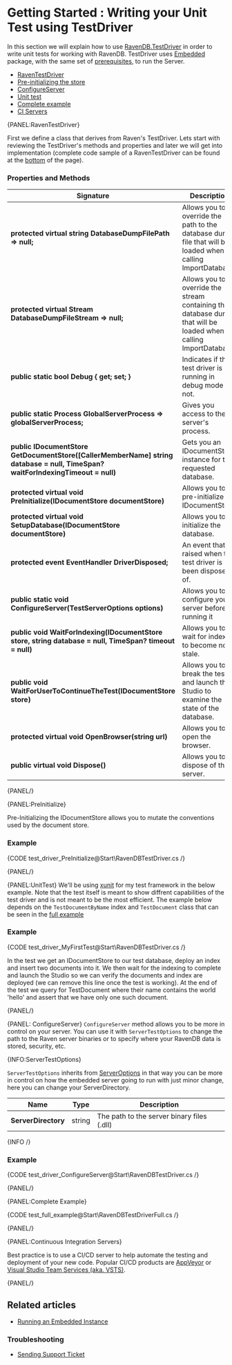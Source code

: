 ﻿# Getting Started : Writing your Unit Test using TestDriver

In this section we will explain how to use [RavenDB.TestDriver](https://www.nuget.org/packages/RavenDB.TestDriver/) in order to write unit tests for working with RavenDB.
TestDriver uses [Embedded](../server/embedded) package, with the same set of [prerequisites](../server/embedded#prerequisites), to run the Server.

- [RavenTestDriver](../start/test-driver#raventestdriver)
- [Pre-initializing the store](../start/test-driver#preinitialize)
- [ConfigureServer](../start/test-driver#configureserver)
- [Unit test](../start/test-driver#unittest)
- [Complete example](../start/test-driver#complete-example)
- [CI Servers](../start/test-driver#continuous-integration-servers)

{PANEL:RavenTestDriver}

First we define a class that derives from Raven's TestDriver.
Lets start with reviewing the TestDriver's methods and properties and later we will get into implementation (complete code sample of a RavenTestDriver can be found at the [bottom](../start/test-driver##complete-example) of the page).

### Properties and Methods
| Signature | Description |
| ----------| ----- |
| **protected virtual string DatabaseDumpFilePath => null;** | Allows you to override the path to the database dump file that will be loaded when calling ImportDatabase. |
| **protected virtual Stream DatabaseDumpFileStream => null;** |  Allows you to override the stream containing the database dump that will be loaded when calling ImportDatabase.  |
| **public static bool Debug { get; set; }** | Indicates if the test driver is running in debug mode or not. |
| **public static Process GlobalServerProcess => globalServerProcess;** |Gives you access to the server's process. |
| **public IDocumentStore GetDocumentStore([CallerMemberName] string database = null, TimeSpan? waitForIndexingTimeout = null)** | Gets you an IDocumentStore instance for the requested database. |
| **protected virtual void PreInitialize(IDocumentStore documentStore)** |Allows you to pre-initialize the IDocumentStore. |
| **protected virtual void SetupDatabase(IDocumentStore documentStore)** | Allows you to initialize the database. |
| **protected event EventHandler DriverDisposed;** |An event that is raised when the test driver is been disposed of. |
| **public static void ConfigureServer(TestServerOptions options)** |Allows you to configure your server before running it|
| **public void WaitForIndexing(IDocumentStore store, string database = null, TimeSpan? timeout = null)** | Allows you to wait for indexes to become non-stale. |
| **public void WaitForUserToContinueTheTest(IDocumentStore store)** | Allows you to break the test and launch the Studio to examine the state of the database. |
| **protected virtual void OpenBrowser(string url)** | Allows you to open the browser. |
| **public virtual void Dispose()** | Allows you to dispose of the server. |

{PANEL/}

{PANEL:PreInitialize}

Pre-Initializing the IDocumentStore allows you to mutate the conventions used by the document store.

### Example

{CODE test_driver_PreInitialize@Start\RavenDBTestDriver.cs /}

{PANEL/}

{PANEL:UnitTest}
We'll be using [xunit](https://www.nuget.org/packages/xunit/) for my test framework in the below example.
Note that the test itself is meant to show diffrent capabilities of the test driver and is not meant to be the most efficient.
The example below depends on the `TestDocumentByName` index and `TestDocument` class that can be seen in the [full example](../start/test-driver#complete-example)

### Example

{CODE test_driver_MyFirstTest@Start\RavenDBTestDriver.cs /}

In the test we get an IDocumentStore to our test database, deploy an index and insert two documents into it. 
We then wait for the indexing to complete and launch the Studio so we can verify the documents and index are deployed (we can remove this line once the test is working).
At the end of the test we query for TestDocument where their name contains the world 'hello' and assert that we have only one such document.

{PANEL/}

{PANEL: ConfigureServer}
`ConfigureServer` method allows you to be more in control on your server. 
You can use it with `ServerTestOptions` to change the path to the Raven server binaries or to specify where your RavenDB data is stored, security, etc.

{INFO:ServerTestOptions}

`ServerTestOptions` inherits from [ServerOptions](../server/Embedded#getting-started) in that way you can be more in control on how the embedded server going to run
with just minor change, here you can change your ServerDirectory.

| Name | Type | Description |
| ------------- | ------------- | ----- |
| **ServerDirectory** | string | The path to the server binary files (.dll) |

{INFO /}

### Example

{CODE test_driver_ConfigureServer@Start\RavenDBTestDriver.cs /}

{PANEL/}

{PANEL:Complete Example}

{CODE test_full_example@Start\RavenDBTestDriverFull.cs /}

{PANEL/}


{PANEL:Continuous Integration Servers}

Best practice is to use a CI/CD server to help automate the testing and deployment of your new code. 
Popular CI/CD products are [AppVeyor](https://www.appveyor.com/) or [Visual Studio Team Services (aka. VSTS)](https://www.visualstudio.com/team-services/).

{PANEL/}

## Related articles

- [Running an Embedded Instance](../server/Embedded)

### Troubleshooting

- [Sending Support Ticket](../server/troubleshooting/sending-support-ticket)
